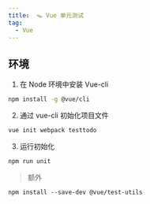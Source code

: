 ```yaml
---
title:  🪤 Vue 单元测试
tag:
  - Vue
---
```


## 环境
1. 在 Node 环境中安装 Vue-cli
```bash
npm install -g @vue/cli
```
2. 通过 vue-cli 初始化项目文件
```bash
vue init webpack testtodo 
```
3. 运行初始化
```bash
npm run unit
```
> 额外

```shell
npm install --save-dev @vue/test-utils
```
